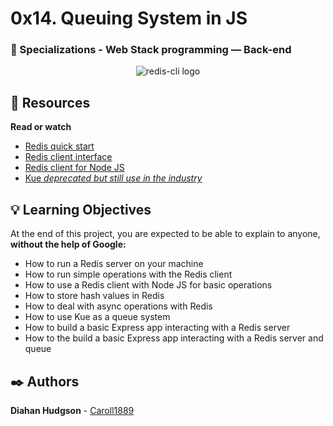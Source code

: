 # 0x14. Queuing System in JS
### :open_file_folder: Specializations - Web Stack programming ― Back-end


<p align="center">
    <img src="https://www.freecodecamp.org/news/content/images/2021/04/image-46.png" alt="redis-cli logo">
</p>

## :closed_book: Resources

**Read or watch**

* [Redis quick start](https://redis.io/topics/quickstart)
* [Redis client interface](https://redis.io/topics/rediscli)
* [Redis client for Node JS](https://github.com/NodeRedis/node-redis)
* [Kue _deprecated but still use in the industry_](https://github.com/Automattic/kue)

## :bulb: Learning Objectives
At the end of this project, you are expected to be able to explain to anyone, **without the help of Google:**

* How to run a Redis server on your machine
* How to run simple operations with the Redis client
* How to use a Redis client with Node JS for basic operations
* How to store hash values in Redis
* How to deal with async operations with Redis
* How to use Kue as a queue system
* How to build a basic Express app interacting with a Redis server
* How to the build a basic Express app interacting with a Redis server and queue


## :black_nib: Authors 
**Diahan Hudgson**  -  [Caroll1889](https://github.com/Caroll1889)